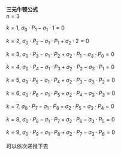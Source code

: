 **三元牛顿公式**  
 $n=3$  
  
 $k=1,\ \sigma_0\cdot P_1-\sigma_1\cdot1=0$  
  
 $k=2,\ \sigma_0\cdot P_2-\sigma_1\cdot P_1+\sigma_2\cdot2=0$  
  
 $k=3,\ \sigma_0\cdot P_3-\sigma_1\cdot P_2+\sigma_2\cdot P_1-\sigma_3\cdot P_0=0$  
  
 $k=4,\ \sigma_0\cdot P_4-\sigma_1\cdot P_3+\sigma_2\cdot P_2-\sigma_3\cdot P_1=0$  
  
 $k=5,\ \sigma_0\cdot P_5-\sigma_1\cdot P_4+\sigma_2\cdot P_3-\sigma_3\cdot P_2=0$  
  
 $k=6,\ \sigma_0\cdot P_6-\sigma_1\cdot P_5+\sigma_2\cdot P_4-\sigma_3\cdot P_3=0$  
  
 $k=7,\ \sigma_0\cdot P_7-\sigma_1\cdot P_6+\sigma_2\cdot P_5-\sigma_3\cdot P_4=0$  
  
 $k=8,\ \sigma_0\cdot P_8-\sigma_1\cdot P_7+\sigma_2\cdot P_6-\sigma_3\cdot P_5=0$  
  
 $k=9,\ \sigma_0\cdot P_9-\sigma_1\cdot P_8+\sigma_2\cdot P_7-\sigma_3\cdot P_6=0$  
  
可以依次递推下去  

